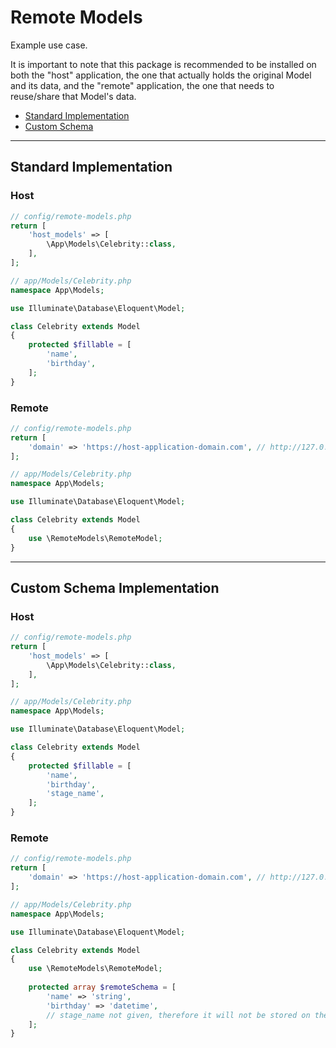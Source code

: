# Remote Models

Example use case.

It is important to note that this package is recommended to be installed on both the "host" application, the one that actually
holds the original Model and its data, and the "remote" application, the one that needs to reuse/share that Model's data.

- [Standard Implementation](#standard-implementation)
- [Custom Schema](#custom-schema-implementation)

---

## Standard Implementation

### Host

```php
// config/remote-models.php
return [
    'host_models' => [
        \App\Models\Celebrity::class,
    ],
];
```

```php
// app/Models/Celebrity.php
namespace App\Models;

use Illuminate\Database\Eloquent\Model;

class Celebrity extends Model
{    
    protected $fillable = [
        'name',
        'birthday',
    ];
}
```

### Remote

```php
// config/remote-models.php
return [
    'domain' => 'https://host-application-domain.com', // http://127.0.0.1:8000
];
```

```php
// app/Models/Celebrity.php
namespace App\Models;

use Illuminate\Database\Eloquent\Model;

class Celebrity extends Model
{
    use \RemoteModels\RemoteModel;
}
```
---

## Custom Schema Implementation

### Host

```php
// config/remote-models.php
return [
    'host_models' => [
        \App\Models\Celebrity::class,
    ],
];
```

```php
// app/Models/Celebrity.php
namespace App\Models;

use Illuminate\Database\Eloquent\Model;

class Celebrity extends Model
{    
    protected $fillable = [
        'name',
        'birthday',
        'stage_name',
    ];
}
```

### Remote

```php
// config/remote-models.php
return [
    'domain' => 'https://host-application-domain.com', // http://127.0.0.1:8000
];
```

```php
// app/Models/Celebrity.php
namespace App\Models;

use Illuminate\Database\Eloquent\Model;

class Celebrity extends Model
{
    use \RemoteModels\RemoteModel;    
    
    protected array $remoteSchema = [
        'name' => 'string',
        'birthday' => 'datetime',
        // stage_name not given, therefore it will not be stored on the "remote" application.
    ];
}
```
